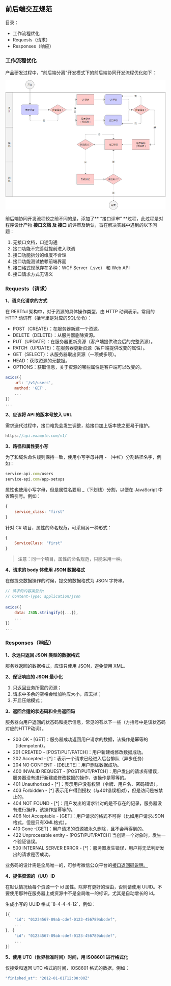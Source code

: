 ## 前后端交互规范

目录：

* 工作流程优化
* Requests（请求）
* Responses（响应）

### 工作流程优化

产品研发过程中，"前后端分离"开发模式下的前后端协同开发流程优化如下：

![](/assets/workflow.png)

前后端协同开发流程较之前不同的是，添加了** “接口评审” **过程，此过程是对程序设计产物 **接口文档 **及** 接口** 的评审及确认，旨在解决实践中遇到的以下问题：

1. 无接口文档，口述沟通
2. 接口功能不完善就提前进入联调
3. 接口功能拆分的维度不合理
4. 接口功能测试依赖前端界面
5. 接口格式规范存在多种：WCF Server（.svc） 和 Web API
6. 接口请求方式无语义

### Requests（请求）

**1、语义化请求的方式**

在 RESTful 架构中，对于资源的具体操作类型，由 HTTP 动词表示。常用的 HTTP 动词有（括号里是对应的SQL命令）：

* POST（CREATE）：在服务器新建一个资源。
* DELETE（DELETE）：从服务器删除资源。
* PUT（UPDATE）：在服务器更新资源（客户端提供改变后的完整资源）。
* PATCH（UPDATE）：在服务器更新资源（客户端提供改变的属性）。
* GET（SELECT）：从服务器取出资源（一项或多项）。
* HEAD：获取资源的元数据。
* OPTIONS：获取信息，关于资源的哪些属性是客户端可以改变的。

```js
axios({
    url: '/v1/users',
    method: 'GET',
    ...
})
...
```

**2、应该将 API 的版本号放入 URL**

需求迭代过程中，接口难免会发生调整，给接口加上版本使之更易于维护。

```js
https://api.example.com/v1/
```

**3、路径和属性要小写**

为了和域名命名规则保持一致，使用小写字母并用 - （中杠）分割路径名字，例如：

```js
service-api.com/users
service-api.com/app-setups
```

属性也使用小写字母，但是属性名要用 \_（下划线）分割，以便在 JavaScript 中省略引号。例如：

```js
{
    service_class: "first"
}
```

针对 C\# 项目，属性的命名规范，可采用另一种形式：

```js
{
    ServiceClass: "first"
}
```

> 注意：同一个项目，属性的命名规范，只能采用一种。

**4、请求的 body 体使用 JSON 数据格式**

在做提交数据操作的时候，提交的数据格式为 JSON 字符串。

```js
// 请求的内容类型为:
// Content-Type: application/json

axios({
    data: JSON.stringify({...}),
    ...
})
...
```

### Responses（响应）

**1、永远只返回 JSON 类型的数据格式**

服务器返回的数据格式，应该只使用 JSON，避免使用 XML。

**2、保证响应的 JSON 最小化**

1. 只返回业务所需的资源；
2. 请求中多余的空格会增加响应大小，应去掉；
3. 开启压缩模式；

**3、返回合适的状态码和业务返回码**

服务器向用户返回的状态码和提示信息，常见的有以下一些（方括号中是该状态码对应的HTTP动词）。

* 200 OK - \[GET\]：服务器成功返回用户请求的数据，该操作是幂等的（Idempotent）。
* 201 CREATED - \[POST/PUT/PATCH\]：用户新建或修改数据成功。
* 202 Accepted - \[\*\]：表示一个请求已经进入后台排队（异步任务）
* 204 NO CONTENT - \[DELETE\]：用户删除数据成功。
* 400 INVALID REQUEST - \[POST/PUT/PATCH\]：用户发出的请求有错误，服务器没有进行新建或修改数据的操作，该操作是幂等的。
* 401 Unauthorized - \[\*\]：表示用户没有权限（令牌、用户名、密码错误）。
* 403 Forbidden - \[\*\] 表示用户得到授权（与401错误相对），但是访问是被禁止的。
* 404 NOT FOUND - \[\*\]：用户发出的请求针对的是不存在的记录，服务器没有进行操作，该操作是幂等的。
* 406 Not Acceptable - \[GET\]：用户请求的格式不可得（比如用户请求JSON格式，但是只有XML格式）。
* 410 Gone -\[GET\]：用户请求的资源被永久删除，且不会再得到的。
* 422 Unprocesable entity - \[POST/PUT/PATCH\] 当创建一个对象时，发生一个验证错误。
* 500 INTERNAL SERVER ERROR - \[\*\]：服务器发生错误，用户将无法判断发出的请求是否成功。

业务码的设计需是全局唯一的，可参考微信公众平台的[接口返回码说明。](https://mp.weixin.qq.com/wiki?t=resource/res_main&id=mp1433747234)

**4、提供资源的（UU）ID**

在默认情况给每个资源一个 id 属性。除非有更好的理由，否则请使用 UUID。不要使用那种在服务器上或资源中不是全局唯一的标识，尤其是自动增长的 id。

生成小写的 UUID 格式 \`8-4-4-4-12\`，例如：

```js
[{
    "id": "01234567-89ab-cdef-0123-456789abcdef",
    ...
}, {
    "id": "01234567-89ab-cdef-0123-456789abcdef",
    ...
}]
```

**5、使用 UTC（世界标准时间）时间，用 ISO8601 进行格式化**

仅接受和返回 UTC 格式的时间，IOS8601 格式的数据，例如：

```js
"finished_at": "2012-01-01T12:00:00Z"
```



